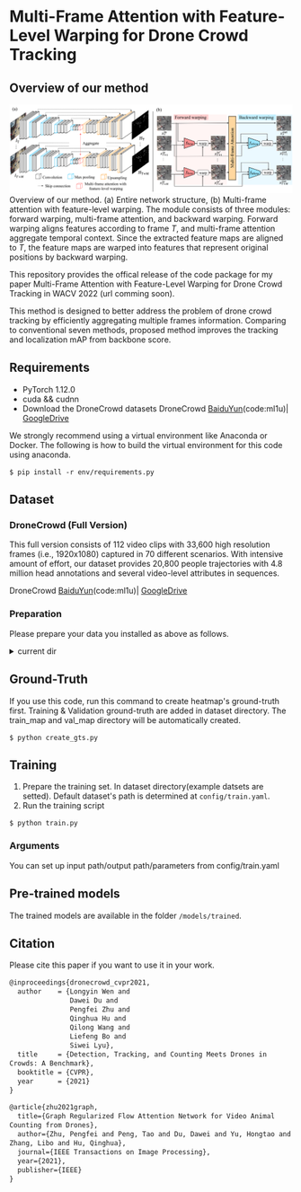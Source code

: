 # Multi-Frame Attention with Feature-Level Warping for Drone Crowd Tracking

## Overview of our method
![Illustration](./image/overview.png)
Overview of our method. (a) Entire network structure, (b) Multi-frame attention with feature-level warping. The module consists of three modules: forward warping, multi-frame attention, and backward warping. Forward warping aligns features according to frame $T$, and multi-frame attention aggregate temporal context. Since the extracted feature maps are aligned to $T$, the feature maps are warped into features that represent original positions by backward warping.

This repository provides the offical release of the code package for my paper Multi-Frame Attention with Feature-Level Warping for Drone Crowd Tracking in WACV 2022 (url comming soon). 

This method is designed to better address the problem of drone crowd tracking by efficiently aggregating multiple frames information. Comparing to conventional seven methods, proposed method improves the tracking and localization mAP from backbone score. 

## Requirements
* PyTorch 1.12.0
* cuda && cudnn
* Download the DroneCrowd datasets
  DroneCrowd [BaiduYun](https://pan.baidu.com/s/1hjXoVZJ16y9Tf7UXcJw3oQ)(code:ml1u)| [GoogleDrive](https://drive.google.com/drive/folders/1EUKLJ1WmrhWTNGt4wFLyHRfspJAt56WN?usp=sharing) 

We strongly recommend using a virtual environment like Anaconda or Docker.
The following is how to build the virtual environment for this code using anaconda.
```
$ pip install -r env/requirements.py
```


## Dataset
### DroneCrowd (Full Version)
This full version consists of 112 video clips with 33,600 high resolution frames (i.e., 1920x1080) captured in 70 different scenarios.  With intensive amount of effort, our dataset provides 20,800 people trajectories with 4.8 million head annotations and several video-level attributes in sequences.  

DroneCrowd [BaiduYun](https://pan.baidu.com/s/1hjXoVZJ16y9Tf7UXcJw3oQ)(code:ml1u)| [GoogleDrive](https://drive.google.com/drive/folders/1EUKLJ1WmrhWTNGt4wFLyHRfspJAt56WN?usp=sharing) 

### Preparation
Please prepare your data you installed as above as follows.

<details><summary>current dir</summary><div>
```
./dataset
    ├── train
    │   └── train_imgs                       
    │        ├── sequence001                # Each sequence has 300 images 
    │        ├── sequence002
    │        ├── :
    │
    ├── val  
    │   └─ val_imgs                          # Same structure of train_imgs
    │        ├── sequence011                # Each sequence has 12 images 
    │        ├── sequence015
    │        ├── :
    │    
    └── test
         └── test_imgs                       # Same structure of train_imgs.
              ├── sequence011                # Each sequence has 300 images 
              ├── sequence015
              ├── :
```
</div></details>


## Ground-Truth
If you use this code, run this command to create heatmap's ground-truth first.
Training & Validation ground-truth are added in dataset directory.
The train_map and val_map directory will be automatically created.
```
$ python create_gts.py
```

## Training
1. Prepare the training set. In dataset directory(example datsets are setted). Default dataset's path is determined at  <code>config/train.yaml</code>.
2. Run the training script	
```
$ python train.py
```

### Arguments
You can set up input path/output path/parameters from config/train.yaml

## Pre-trained models	
The trained models are available in the folder <code>/models/trained</code>.

## Citation
Please cite this paper if you want to use it in your work.
```
@inproceedings{dronecrowd_cvpr2021,
  author    = {Longyin Wen and
               Dawei Du and
               Pengfei Zhu and
               Qinghua Hu and
               Qilong Wang and
               Liefeng Bo and
               Siwei Lyu},
  title     = {Detection, Tracking, and Counting Meets Drones in Crowds: A Benchmark},
  booktitle = {CVPR},
  year      = {2021}
}
```
```
@article{zhu2021graph,
  title={Graph Regularized Flow Attention Network for Video Animal Counting from Drones},
  author={Zhu, Pengfei and Peng, Tao and Du, Dawei and Yu, Hongtao and Zhang, Libo and Hu, Qinghua},
  journal={IEEE Transactions on Image Processing},
  year={2021},
  publisher={IEEE}
}
```

